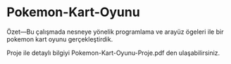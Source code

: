 # Pokemon-Kart-Oyunu
<p>Özet—Bu çalışmada nesneye yönelik programlama ve arayüz ögeleri ile bir pokemon kart oyunu gerçekleştirdik.</p>
<p>Proje ile detaylı bilgiyi Pokemon-Kart-Oyunu-Proje.pdf den ulaşabilirsiniz.</p>
